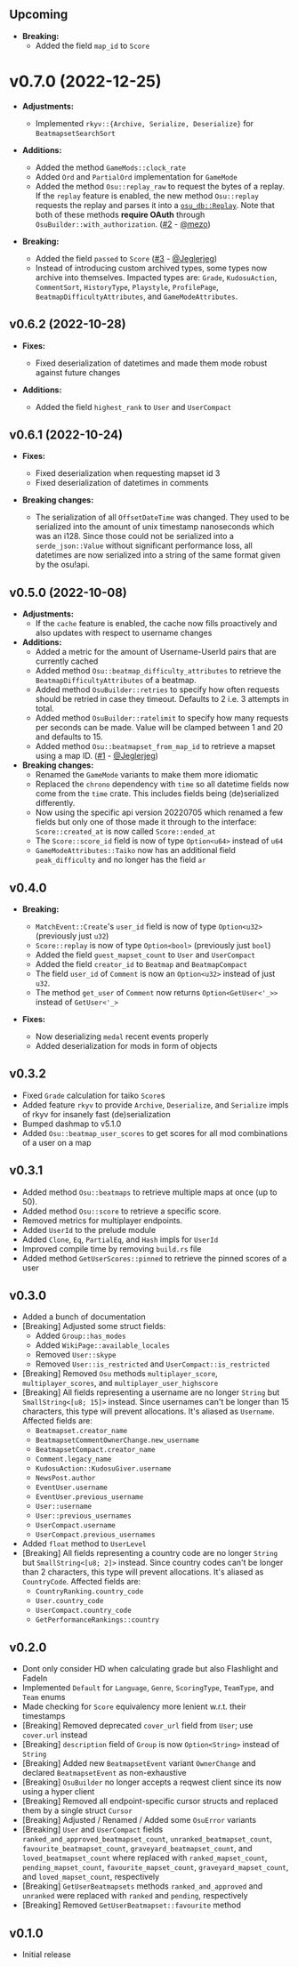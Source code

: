 ## Upcoming

- __Breaking:__
  - Added the field `map_id` to `Score`

# v0.7.0 (2022-12-25)

- __Adjustments:__
  - Implemented `rkyv::{Archive, Serialize, Deserialize}` for `BeatmapsetSearchSort`

- __Additions:__
  - Added the method `GameMods::clock_rate`
  - Added `Ord` and `PartialOrd` implementation for `GameMode`
  - Added the method `Osu::replay_raw` to request the bytes of a replay. If the `replay` feature is enabled, the new method `Osu::replay` requests the replay and parses it into a [`osu_db::Replay`](https://docs.rs/osu-db/latest/osu_db/replay/struct.Replay.html). Note that both of these methods **require OAuth** through `OsuBuilder::with_authorization`. ([#2] - [@mezo])

- __Breaking:__
  - Added the field `passed` to `Score` ([#3] - [@Jeglerjeg])
  - Instead of introducing custom archived types, some types now archive into themselves.
    Impacted types are: `Grade`, `KudosuAction`, `CommentSort`, `HistoryType`, `Playstyle`, `ProfilePage`, `BeatmapDifficultyAttributes`, and `GameModeAttributes`.

## v0.6.2 (2022-10-28)

- __Fixes:__
  - Fixed deserialization of datetimes and made them mode robust against future changes

- __Additions:__
  - Added the field `highest_rank` to `User` and `UserCompact`

## v0.6.1 (2022-10-24)

- __Fixes:__
  - Fixed deserialization when requesting mapset id 3
  - Fixed deserialization of datetimes in comments

- __Breaking changes:__
  - The serialization of all `OffsetDateTime` was changed. They used to be serialized into the amount of unix timestamp nanoseconds which was an i128. Since those could not be serialized into a `serde_json::Value` without significant performance loss, all datetimes are now serialized into a string of the same format given by the osu!api.

## v0.5.0 (2022-10-08)

- __Adjustments:__
  - If the `cache` feature is enabled, the cache now fills proactively and also updates with respect to username changes
- __Additions:__
  - Added a metric for the amount of Username-UserId pairs that are currently cached
  - Added method `Osu::beatmap_difficulty_attributes` to retrieve the `BeatmapDifficultyAttributes` of a beatmap.
  - Added method `OsuBuilder::retries` to specify how often requests should be retried in case they timeout. Defaults to 2 i.e. 3 attempts in total.
  - Added method `OsuBuilder::ratelimit` to specify how many requests per seconds can be made. Value will be clamped between 1 and 20 and defaults to 15.
  - Added method `Osu::beatmapset_from_map_id` to retrieve a mapset using a map ID. ([#1] - [@Jeglerjeg])
- __Breaking changes:__
  - Renamed the `GameMode` variants to make them more idiomatic
  - Replaced the `chrono` dependency with `time` so all datetime fields now come from the `time` crate. This includes fields being (de)serialized differently.
  - Now using the specific api version 20220705 which renamed a few fields but only one of those made it through to the interface: `Score::created_at` is now called `Score::ended_at`
  - The `Score::score_id` field is now of type `Option<u64>` instead of `u64`
  - `GameModeAttributes::Taiko` now has an additional field `peak_difficulty` and no longer has the field `ar`

## v0.4.0

- __Breaking:__
  - `MatchEvent::Create`'s `user_id` field is now of type `Option<u32>` (previously just `u32`)
  - `Score::replay` is now of type `Option<bool>` (previously just `bool`)
  - Added the field `guest_mapset_count` to `User` and `UserCompact`
  - Added the field `creator_id` to `Beatmap` and `BeatmapCompact`
  - The field `user_id` of `Comment` is now an `Option<u32>` instead of just `u32`.
  - The method `get_user` of `Comment` now returns `Option<GetUser<'_>>` instead of `GetUser<'_>`

- __Fixes:__
  - Now deserializing `medal` recent events properly
  - Added deserialization for mods in form of objects

## v0.3.2

- Fixed `Grade` calculation for taiko `Score`s
- Added feature `rkyv` to provide `Archive`, `Deserialize`, and `Serialize` impls of rkyv for insanely fast (de)serialization
- Bumped dashmap to v5.1.0
- Added `Osu::beatmap_user_scores` to get scores for all mod combinations of a user on a map

## v0.3.1

- Added method `Osu::beatmaps` to retrieve multiple maps at once (up to 50).
- Added method `Osu::score` to retrieve a specific score.
- Removed metrics for multiplayer endpoints.
- Added `UserId` to the prelude module
- Added `Clone`, `Eq`, `PartialEq`, and `Hash` impls for `UserId`
- Improved compile time by removing `build.rs` file
- Added method `GetUserScores::pinned` to retrieve the pinned scores of a user

## v0.3.0

- Added a bunch of documentation
- [Breaking] Adjusted some struct fields:
  - Added `Group::has_modes`
  - Added `WikiPage::available_locales`
  - Removed `User::skype`
  - Removed `User::is_restricted` and `UserCompact::is_restricted`
- [Breaking] Removed `Osu` methods `multiplayer_score`, `multiplayer_scores`, and `multiplayer_user_highscore`
- [Breaking] All fields representing a username are no longer `String` but `SmallString<[u8; 15]>` instead.
    Since usernames can't be longer than 15 characters, this type will prevent allocations. It's aliased as `Username`.
    Affected fields are:
  - `Beatmapset.creator_name`
  - `BeatmapsetCommentOwnerChange.new_username`
  - `BeatmapsetCompact.creator_name`
  - `Comment.legacy_name`
  - `KudosuAction::KudosuGiver.username`
  - `NewsPost.author`
  - `EventUser.username`
  - `EventUser.previous_username`
  - `User::username`
  - `User::previous_usernames`
  - `UserCompact.username`
  - `UserCompact.previous_usernames`
- Added `float` method to `UserLevel`
- [Breaking] All fields representing a country code are no longer `String` but `SmallString<[u8; 2]>` instead.
    Since country codes can't be longer than 2 characters, this type will prevent allocations. It's aliased as `CountryCode`.
    Affected fields are:
  - `CountryRanking.country_code`
  - `User.country_code`
  - `UserCompact.country_code`
  - `GetPerformanceRankings::country`

## v0.2.0

- Dont only consider HD when calculating grade but also Flashlight and FadeIn
- Implemented `Default` for `Language`, `Genre`, `ScoringType`, `TeamType`, and `Team` enums
- Made checking for `Score` equivalency more lenient w.r.t. their timestamps
- [Breaking] Removed deprecated `cover_url` field from `User`; use `cover.url` instead
- [Breaking] `description` field of `Group` is now `Option<String>` instead of `String`
- [Breaking] Added new `BeatmapsetEvent` variant `OwnerChange` and declared `BeatmapsetEvent` as non-exhaustive
- [Breaking] `OsuBuilder` no longer accepts a reqwest client since its now using a hyper client
- [Breaking] Removed all endpoint-specific cursor structs and replaced them by a single struct `Cursor`
- [Breaking] Adjusted / Renamed / Added some `OsuError` variants
- [Breaking] `User` and `UserCompact` fields `ranked_and_approved_beatmapset_count`, `unranked_beatmapset_count`, `favourite_beatmapset_count`, `graveyard_beatmapset_count`, and `loved_beatmapset_count` where replaced with `ranked_mapset_count`, `pending_mapset_count`, `favourite_mapset_count`, `graveyard_mapset_count`, and `loved_mapset_count`, respectively
- [Breaking] `GetUserBeatmapsets` methods `ranked_and_approved` and `unranked` were replaced with `ranked` and `pending`, respectively
- [Breaking] Removed `GetUserBeatmapset::favourite` method

## v0.1.0

- Initial release

[@Jeglerjeg]: https://github.com/Jeglerjeg
[@mezo]: https://github.com/mezodev0

[#1]: https://github.com/MaxOhn/rosu-v2/pull/1
[#2]: https://github.com/MaxOhn/rosu-v2/pull/2
[#3]: https://github.com/MaxOhn/rosu-v2/pull/3